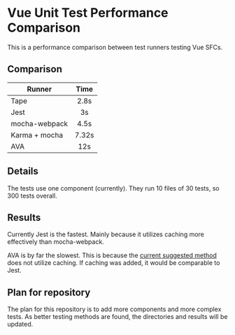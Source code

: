 # Vue Unit Test Performance Comparison

This is a performance comparison between test runners testing Vue SFCs.

## Comparison

| Runner        | Time           |
| ------------- |:-------------:|
| Tape    | 2.8s |
| Jest    | 3s |
| mocha-webpack    | 4.5s |
| Karma + mocha      | 7.32s      |
| AVA      | 12s      |

## Details

The tests use one component (currently). They run 10 files of 30 tests, so 300 tests overall.

## Results

Currently Jest is the fastest. Mainly because it utilizes caching more effectively than mocha-webpack.

AVA is by far the slowest. This is because the [current suggested method](https://github.com/avajs/ava/blob/master/docs/recipes/precompiling-with-webpack.md) does not utilize caching. If caching was added, it would be comparable to Jest.

## Plan for repository

The plan for this repository is to add more components and more complex tests. As better testing methods are found, the directories and results will be updated.
